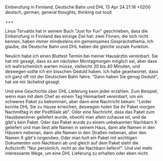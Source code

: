 Einberufung in Finnland, Deutsche Bahn und DHL
13 Apr 24 21:16 +0200
deutsch, german, general thoughts, thinking out loud

+++

Linus Torvalds hat in seinem Buch "Just for Fun" geschrieben, dass die Einberufung in Finnland das einzige Ziel hat: zwei Finnen, die sich nicht kennen, haben immer mindestens ein gemeinsames Gesprächsthema. Ich glaube, die Deutsche Bahn und DHL haben die gleiche soziale Funktion.

Neulich habe ich einen Bluttest Termin bei meiner Hausärztin vereinbart. Sie hat mir gesagt, dass es am nächsten Montagmorgen möglich sei, aber dass ich wahrscheinlich warten müsse, vielleicht 30 bis 40 Minuten, und deswegen sollte ich ein bisschen Geduld haben. Ich habe geantwortet, dass ich ganz oft mit der Deutschen Bahn fahre. "Dann haben Sie genug Geduld", hat sie mir lächelnd gesagt.

Und eine Geschichte über DHL Lieferung kann jeder erzählen. Zum Beispiel, wenn man mit dem Chef an einem Tag Heimarbeit vereinbart, um ein schweres Paket zu bekommen, aber dann eine Nachricht bekam: "Leider konnte DHL Sie zu Hause erreichen, deswegen holen Sie ihr Paket morgen Nachmittag in der Postfiliale ab". Oder eine Nachricht, dass das Paket zum Hausbewohner geliefert wurde, obwohl man allein zuhause ist, und da gibt's kein Paket. Oder das Paket wurde zu einem unbekannten Nachbarn X geliefert und man liest alle Namen in seinem Haus, dann alle Namen in den Häusern nebenan, dann alle Namen in den Straßen nebenan, aber den Namen X gibt's nirgendwo. Oder man holt ein Paket mit wichtigen Dokumenten vom Nachbarn ab und gleich auf dem Paket steht die Aufschrift: "Nur persönlich, nicht an die Nachbarn liefern!". Und viel mehr interessante Wege, um eine DHL Lieferung zu erhalten oder eben nicht.
